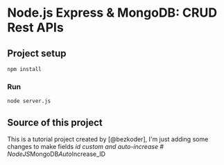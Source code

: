 # Node.js Express & MongoDB: CRUD Rest APIs


## Project setup
```
npm install
```

### Run
```
node server.js

```
## Source of this project
This is a tutorial project created by [@bezkoder], I'm just adding some changes to make fields _id custom and auto-increase #   N o d e J S _ M o n g o D B _ A u t o _ I n c r e a s e _ I D  
 